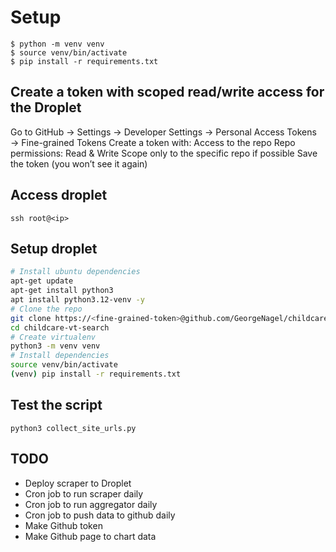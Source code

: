 # Setup
```
$ python -m venv venv
$ source venv/bin/activate
$ pip install -r requirements.txt
```
## Create a token with scoped read/write access for the Droplet
Go to GitHub → Settings → Developer Settings → Personal Access Tokens → Fine-grained Tokens
Create a token with:
    Access to the repo
    Repo permissions: Read & Write
    Scope only to the specific repo if possible
Save the token (you won’t see it again)

## Access droplet
`ssh root@<ip>`

## Setup droplet
```bash
# Install ubuntu dependencies
apt-get update
apt-get install python3
apt install python3.12-venv -y
# Clone the repo
git clone https://<fine-grained-token>@github.com/GeorgeNagel/childcare-vt-search.git
cd childcare-vt-search
# Create virtualenv
python3 -m venv venv
# Install dependencies
source venv/bin/activate
(venv) pip install -r requirements.txt
```

## Test the script
`python3 collect_site_urls.py`

## TODO
- Deploy scraper to Droplet
- Cron job to run scraper daily
- Cron job to run aggregator daily
- Cron job to push data to github daily
- Make Github token
- Make Github page to chart data
